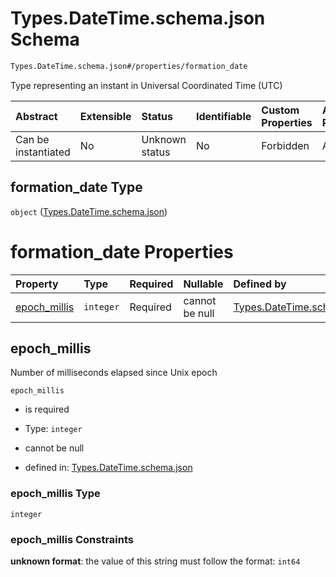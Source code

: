 # Types.DateTime.schema.json Schema

```txt
Types.DateTime.schema.json#/properties/formation_date
```

Type representing an instant in Universal Coordinated Time (UTC)

| Abstract            | Extensible | Status         | Identifiable | Custom Properties | Additional Properties | Access Restrictions | Defined In                                                                   |
| :------------------ | :--------- | :------------- | :----------- | :---------------- | :-------------------- | :------------------ | :--------------------------------------------------------------------------- |
| Can be instantiated | No         | Unknown status | No           | Forbidden         | Allowed               | none                | [Issuer.schema.json\*](../objects/Issuer.schema.json "open original schema") |

## formation_date Type

`object` ([Types.DateTime.schema.json](issuer-properties-typesdatetimeschemajson.md))

# formation_date Properties

| Property                      | Type      | Required | Nullable       | Defined by                                                                                                              |
| :---------------------------- | :-------- | :------- | :------------- | :---------------------------------------------------------------------------------------------------------------------- |
| [epoch_millis](#epoch_millis) | `integer` | Required | cannot be null | [Types.DateTime.schema.json](datetime-properties-epoch_millis.md "Types.DateTime.schema.json#/properties/epoch_millis") |

## epoch_millis

Number of milliseconds elapsed since Unix epoch

`epoch_millis`

- is required

- Type: `integer`

- cannot be null

- defined in: [Types.DateTime.schema.json](datetime-properties-epoch_millis.md "Types.DateTime.schema.json#/properties/epoch_millis")

### epoch_millis Type

`integer`

### epoch_millis Constraints

**unknown format**: the value of this string must follow the format: `int64`
